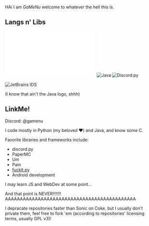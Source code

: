 HAi I am *GaMeNu* welcome to whatever the hell this is.

## Langs n' Libs
![<img src="https://img.shields.io/badge/Python-%23306998?style=for-the-badge&logo=python&logoColor=white&labelColor=%23306998&color=%234B8BBE&link=https%3A%2F%2Fwww.python.org%2F">](www.python.org)
![Java](https://img.shields.io/badge/Java-%23306998?style=for-the-badge&logo=coffeescript&logoColor=white&labelColor=%23ED1D25&color=%23F14C4D&link=https%3A%2F%2Fwww.java.com%2F)
![Discord.py](https://img.shields.io/badge/Discord.py-%23306998?style=for-the-badge&logo=discord&logoColor=white&labelColor=%235865F2&color=%234B8BBE&link=https%3A%2F%2Fwww.discordpy.readthedocs.io%2Fen%2Fstable%2F)

![JetBrains IDS](https://img.shields.io/badge/JetBrains%20IDE-%23000000?style=for-the-badge&logo=jetbrains&logoColor=white&labelColor=%23000000&color=%23000000&link=https%3A%2F%2Fwww.jetbrains.com%2F)

(I know that ain't the Java logo, shhh)

## LinkMe!
Discord: @gamenu


I code mostly in Python (my beloved ❤️) and Java, and know some C.

Favorite libraries and frameworks include:
- discord.py
- PaperMC
- Um
- Pain
- [fuckit.py](https://github.com/ajalt/fuckitpy)
- Android development

I may learn JS and WebDev at some point...

And that point is NEVER!!!!!!! AAAAAAAAAAAAAAAAAAAAAAAAAAAAAAAAAAAAAAAAAAAA

I depracate repositories faster than Sonic on Coke, but I usually don't private them, feel free to fork 'em (according to repositories' licensing terms, usually GPL v3)!

<!---
GaMeNu/GaMeNu is a ✨ special ✨ repository because its `README.md` (this file) appears on your GitHub profile.
You can click the Preview link to take a look at your changes.
--->
